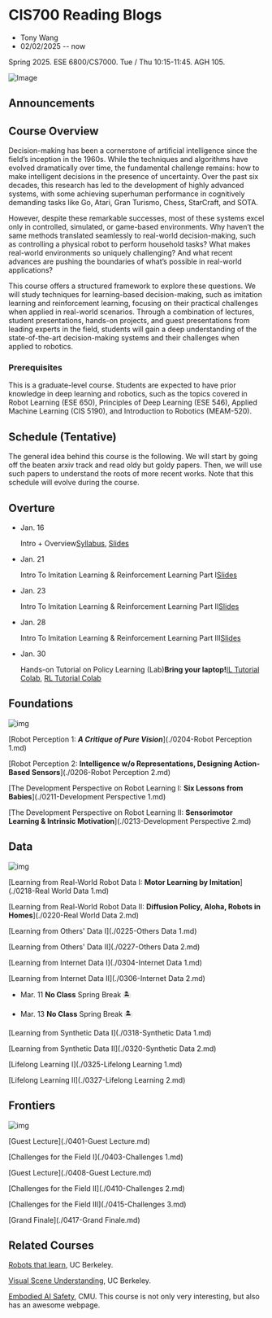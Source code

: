 # CIS700 Reading Blogs

- Tony Wang
- 02/02/2025 -- now

Spring 2025. ESE 6800/CS7000. Tue / Thu 10:15-11:45. AGH 105.

![Image](https://antonilo.github.io/real_world_robot_learning_sp25/assets/images/front_page.png)

## Announcements



## Course Overview

Decision-making has been a cornerstone of artificial intelligence since the field’s inception in the 1960s. While the techniques and algorithms have evolved dramatically over time, the fundamental challenge remains: how to make intelligent decisions in the presence of uncertainty. Over the past six decades, this research has led to the development of highly advanced systems, with some achieving superhuman performance in cognitively demanding tasks like Go, Atari, Gran Turismo, Chess, StarCraft, and SOTA.

However, despite these remarkable successes, most of these systems excel only in controlled, simulated, or game-based environments. Why haven’t the same methods translated seamlessly to real-world decision-making, such as controlling a physical robot to perform household tasks? What makes real-world environments so uniquely challenging? And what recent advances are pushing the boundaries of what’s possible in real-world applications?

This course offers a structured framework to explore these questions. We will study techniques for learning-based decision-making, such as imitation learning and reinforcement learning, focusing on their practical challenges when applied in real-world scenarios. Through a combination of lectures, student presentations, hands-on projects, and guest presentations from leading experts in the field, students will gain a deep understanding of the state-of-the-art decision-making systems and their challenges when applied to robotics.

### Prerequisites

This is a graduate-level course. Students are expected to have prior knowledge in deep learning and robotics, such as the topics covered in Robot Learning (ESE 650), Principles of Deep Learning (ESE 546), Applied Machine Learning (CIS 5190), and Introduction to Robotics (MEAM-520).

## Schedule (Tentative)

The general idea behind this course is the following. We will start by going off the beaten arxiv track and read oldy but goldy papers. Then, we will use such papers to understand the roots of more recent works. Note that this schedule will evolve during the course.

## Overture

- Jan. 16

  Intro + Overview[Syllabus](https://antonilo.github.io/real_world_robot_learning_sp25/syllabus/), [Slides](https://antonilo.github.io/real_world_robot_learning_sp25/assets/pdfs/Intro_Slides.pdf)

- Jan. 21

  Intro To Imitation Learning & Reinforcement Learning Part I[Slides](https://antonilo.github.io/real_world_robot_learning_sp25/assets/pdfs/Lecture1-Imitation-And-RL.pdf)

- Jan. 23

  Intro To Imitation Learning & Reinforcement Learning Part II[Slides](https://antonilo.github.io/real_world_robot_learning_sp25/assets/pdfs/Lecture2-Imitation-And-RL.pdf)

- Jan. 28

  Intro To Imitation Learning & Reinforcement Learning Part III[Slides](https://antonilo.github.io/real_world_robot_learning_sp25/assets/pdfs/Lecture3-Imitation-And-RL.pdf)

- Jan. 30

  Hands-on Tutorial on Policy Learning (Lab)**Bring your laptop!**[IL Tutorial Colab](https://colab.research.google.com/github/antonilo/real_world_robot_learning_sp25/blob/main/_tutorials/lerobot_tutorial/lerobot_tutorial.ipynb), [RL Tutorial Colab](https://colab.research.google.com/drive/1p1DkWle2Iwcjnq2ClJp_bN1AzIGg4dBq?usp=sharing)

## Foundations

![img](https://antonilo.github.io/real_world_robot_learning_sp25/assets/images/foundations.png)



[Robot Perception 1: ***A Critique of Pure Vision***](./0204-Robot Perception 1.md)

[Robot Perception 2: **Intelligence w/o Representations, Designing Action-Based Sensors**](./0206-Robot Perception 2.md)

[The Development Perspective on Robot Learning I: **Six Lessons from Babies**](./0211-Development Perspective 1.md)

[The Development Perspective on Robot Learning II: **Sensorimotor Learning & Intrinsic Motivation**](./0213-Development Perspective 2.md)

## Data

![img](https://antonilo.github.io/real_world_robot_learning_sp25/assets/images/data.png)

[Learning from Real-World Robot Data I: **Motor Learning by Imitation**](./0218-Real World Data 1.md)

[Learning from Real-World Robot Data II: **Diffusion Policy, Aloha, Robots in Homes**](./0220-Real World Data 2.md)

[Learning from Others' Data I](./0225-Others Data 1.md)

[Learning from Others' Data II](./0227-Others Data 2.md)

[Learning from Internet Data I](./0304-Internet Data 1.md)

[Learning from Internet Data II](./0306-Internet Data 2.md)

- Mar. 11
  **No Class** Spring Break 🏝️

- Mar. 13
  **No Class** Spring Break 🏝️

[Learning from Synthetic Data I](./0318-Synthetic Data 1.md)

[Learning from Synthetic Data II](./0320-Synthetic Data 2.md)

[Lifelong Learning I](./0325-Lifelong Learning 1.md)

[Lifelong Learning II](./0327-Lifelong Learning 2.md)

## Frontiers

![img](https://antonilo.github.io/real_world_robot_learning_sp25/assets/images/frontiers.png)

[Guest Lecture](./0401-Guest Lecture.md)

[Challenges for the Field I](./0403-Challenges 1.md)

[Guest Lecture](./0408-Guest Lecture.md)

[Challenges for the Field II](./0410-Challenges 2.md)

[Challenges for the Field III](./0415-Challenges 3.md)

[Grand Finale](./0417-Grand Finale.md)

## Related Courses

[Robots that learn](https://robots-that-learn.github.io/), UC Berkeley.

[Visual Scene Understanding](https://docs.google.com/document/u/1/d/e/2PACX-1vQaioAfwh81lxb3Z3B-Qf83I8DSb6Xu1z7KBbcJBxBrutR6qVEZ12lig5rEgfyq31Ojamf8JeVzSvVg/pub), UC Berkeley.

[Embodied AI Safety](https://abajcsy.github.io/embodied-ai-safety/), CMU. This course is not only very interesting, but also has an awesome webpage.